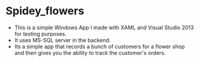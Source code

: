 Spidey_flowers
==============

* This is a simple Windows App I made with XAML and Visual Studio 2013 for testing purposes.
* It uses MS-SQL server in the backend.
* Its a simple app that records a bunch of customers for a flower shop and then gives you the ability to track the customer's orders.
